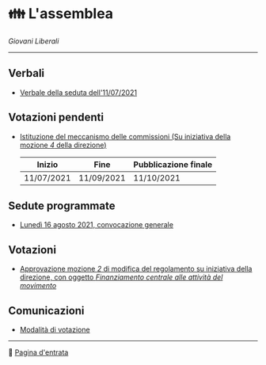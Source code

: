 # :family: L'assemblea

*Giovani Liberali*

---

## Verbali

* [Verbale della seduta dell'11/07/2021]()

## Votazioni pendenti

* [Istituzione del meccanismo delle commissioni (Su iniziativa della mozione *4* della direzione)]()

  | Inizio     | Fine       | Pubblicazione finale |
  | ---------- | ---------- | -------------------- |
  | 11/07/2021 | 11/09/2021 | 11/10/2021           |

  

## Sedute programmate

* [Lunedì 16 agosto 2021, convocazione generale]()

## Votazioni

* [Approvazione mozione *2* di modifica del regolamento su iniziativa della direzione, con oggetto *Finanziamento centrale alle attività del movimento*]()

## Comunicazioni

* [Modalità di votazione]()

---

:house_with_garden: [Pagina d'entrata](..)

